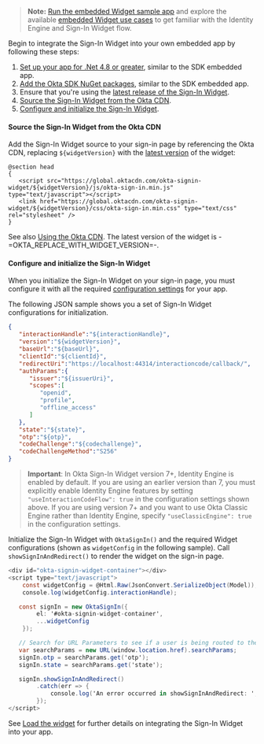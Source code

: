> **Note:** [Run the embedded Widget sample app](/docs/guides/oie-embedded-common-run-samples/aspnet/main/#run-the-embedded-widget-sample-app) and explore the available [embedded Widget use cases](/docs/guides/oie-embedded-widget-use-case-basic-sign-in/aspnet/main/) to get familiar with the Identity Engine and Sign-In Widget flow.

Begin to integrate the Sign-In Widget into your own embedded app by following these steps:

1. [Set up your app for .Net 4.8 or greater](#_1-set-up-your-app-for-net-4-8-or-greater), similar to the SDK embedded app.
1. [Add the Okta SDK NuGet packages](#_2-add-the-okta-sdk-nuget-packages), similar to the SDK embedded app.
1. Ensure that you're using the [latest release of the Sign-In Widget](https://github.com/okta/okta-signin-widget/releases/).
1. [Source the Sign-In Widget from the Okta CDN](#source-the-sign-in-widget-from-the-okta-cdn).
1. [Configure and initialize the Sign-In Widget](#configure-and-initialize-the-sign-in-widget).

#### Source the Sign-In Widget from the Okta CDN

Add the Sign-In Widget source to your sign-in page by referencing the Okta CDN, replacing `${widgetVersion}` with the [latest version](https://github.com/okta/okta-signin-widget/releases/) of the widget:

```razor
@section head
{
   <script src="https://global.oktacdn.com/okta-signin-widget/${widgetVersion}/js/okta-sign-in.min.js" type="text/javascript"></script>
   <link href="https://global.oktacdn.com/okta-signin-widget/${widgetVersion}/css/okta-sign-in.min.css" type="text/css" rel="stylesheet" />
}
```

See also [Using the Okta CDN](https://github.com/okta/okta-signin-widget#using-the-okta-cdn). The latest version of the widget is -=OKTA_REPLACE_WITH_WIDGET_VERSION=-.

#### Configure and initialize the Sign-In Widget

When you initialize the Sign-In Widget on your sign-in page, you must configure it with all the required [configuration settings](#configuration-settings) for your app.

The following JSON sample shows you a set of Sign-In Widget configurations for initialization.

```json
{
   "interactionHandle":"${interactionHandle}",
   "version":"${widgetVersion}",
   "baseUrl":"${baseUrl}",
   "clientId":"${clientId}",
   "redirectUri":"https://localhost:44314/interactioncode/callback/",
   "authParams":{
      "issuer":"${issuerUri}",
      "scopes":[
         "openid",
         "profile",
         "offline_access"
      ]
   },
   "state":"${state}",
   "otp":"${otp}",
   "codeChallenge":"${codechallenge}",
   "codeChallengeMethod":"S256"
}
```

> **Important**: In Okta Sign-In Widget version 7+, Identity Engine is enabled by default. If you are using an earlier version than 7, you must explicitly enable Identity Engine features by setting `"useInteractionCodeFlow": true` in the configuration settings shown above. If you are using version 7+ and you want to use Okta Classic Engine rather than Identity Engine, specify `"useClassicEngine": true` in the configuration settings.

Initialize the Sign-In Widget with `OktaSignIn()` and the required Widget configurations (shown as `widgetConfig` in the following sample). Call `showSignInAndRedirect()` to render the widget on the sign-in page.

```csharp
<div id="okta-signin-widget-container"></div>
<script type="text/javascript">
    const widgetConfig = @Html.Raw(JsonConvert.SerializeObject(Model));
    console.log(widgetConfig.interactionHandle);

   const signIn = new OktaSignIn({
        el: '#okta-signin-widget-container',
        ...widgetConfig
    });

   // Search for URL Parameters to see if a user is being routed to the application to recover password
   var searchParams = new URL(window.location.href).searchParams;
   signIn.otp = searchParams.get('otp');
   signIn.state = searchParams.get('state');

   signIn.showSignInAndRedirect()
        .catch(err => {
            console.log('An error occurred in showSignInAndRedirect: ', err);
        });
</script>
```

See [Load the widget](/docs/guides/oie-embedded-widget-use-case-load/aspnet/main) for further details on integrating the Sign-In Widget into your app.
